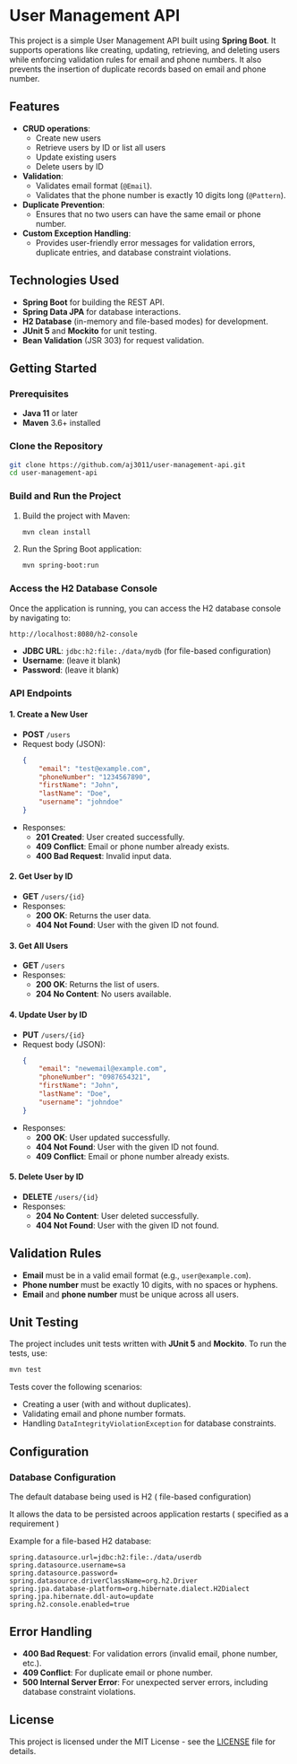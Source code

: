 
# User Management API

This project is a simple User Management API built using **Spring Boot**. It supports operations like creating, updating, retrieving, and deleting users while enforcing validation rules for email and phone numbers. It also prevents the insertion of duplicate records based on email and phone number.

## Features

- **CRUD operations**: 
  - Create new users
  - Retrieve users by ID or list all users
  - Update existing users
  - Delete users by ID
- **Validation**: 
  - Validates email format (`@Email`).
  - Validates that the phone number is exactly 10 digits long (`@Pattern`).
- **Duplicate Prevention**:
  - Ensures that no two users can have the same email or phone number.
- **Custom Exception Handling**: 
  - Provides user-friendly error messages for validation errors, duplicate entries, and database constraint violations.

## Technologies Used

- **Spring Boot** for building the REST API.
- **Spring Data JPA** for database interactions.
- **H2 Database** (in-memory and file-based modes) for development.
- **JUnit 5** and **Mockito** for unit testing.
- **Bean Validation** (JSR 303) for request validation.

## Getting Started

### Prerequisites

- **Java 11** or later
- **Maven** 3.6+ installed

### Clone the Repository

```bash
git clone https://github.com/aj3011/user-management-api.git
cd user-management-api
```

### Build and Run the Project

1. Build the project with Maven:

    ```bash
    mvn clean install
    ```

2. Run the Spring Boot application:

    ```bash
    mvn spring-boot:run
    ```

### Access the H2 Database Console

Once the application is running, you can access the H2 database console by navigating to:

```
http://localhost:8080/h2-console
```

- **JDBC URL**: `jdbc:h2:file:./data/mydb` (for file-based configuration)
- **Username**: (leave it blank)
- **Password**: (leave it blank)

### API Endpoints

#### 1. **Create a New User**

- **POST** `/users`
- Request body (JSON):
    ```json
    {
        "email": "test@example.com",
        "phoneNumber": "1234567890",
        "firstName": "John",
        "lastName": "Doe",
        "username": "johndoe"
    }
    ```
- Responses:
  - **201 Created**: User created successfully.
  - **409 Conflict**: Email or phone number already exists.
  - **400 Bad Request**: Invalid input data.

#### 2. **Get User by ID**

- **GET** `/users/{id}`
- Responses:
  - **200 OK**: Returns the user data.
  - **404 Not Found**: User with the given ID not found.

#### 3. **Get All Users**

- **GET** `/users`
- Responses:
  - **200 OK**: Returns the list of users.
  - **204 No Content**: No users available.

#### 4. **Update User by ID**

- **PUT** `/users/{id}`
- Request body (JSON):
    ```json
    {
        "email": "newemail@example.com",
        "phoneNumber": "0987654321",
        "firstName": "John",
        "lastName": "Doe",
        "username": "johndoe"
    }
    ```
- Responses:
  - **200 OK**: User updated successfully.
  - **404 Not Found**: User with the given ID not found.
  - **409 Conflict**: Email or phone number already exists.

#### 5. **Delete User by ID**

- **DELETE** `/users/{id}`
- Responses:
  - **204 No Content**: User deleted successfully.
  - **404 Not Found**: User with the given ID not found.

## Validation Rules

- **Email** must be in a valid email format (e.g., `user@example.com`).
- **Phone number** must be exactly 10 digits, with no spaces or hyphens.
- **Email** and **phone number** must be unique across all users.

## Unit Testing

The project includes unit tests written with **JUnit 5** and **Mockito**. To run the tests, use:

```bash
mvn test
```

Tests cover the following scenarios:
- Creating a user (with and without duplicates).
- Validating email and phone number formats.
- Handling `DataIntegrityViolationException` for database constraints.

## Configuration

### Database Configuration

The default database being used is H2 ( file-based configuration)

It allows the data to be persisted acroos application restarts ( specified as a requirement )

Example for a file-based H2 database:

```properties
spring.datasource.url=jdbc:h2:file:./data/userdb
spring.datasource.username=sa
spring.datasource.password=
spring.datasource.driverClassName=org.h2.Driver
spring.jpa.database-platform=org.hibernate.dialect.H2Dialect
spring.jpa.hibernate.ddl-auto=update
spring.h2.console.enabled=true
```

## Error Handling

- **400 Bad Request**: For validation errors (invalid email, phone number, etc.).
- **409 Conflict**: For duplicate email or phone number.
- **500 Internal Server Error**: For unexpected server errors, including database constraint violations.

## License

This project is licensed under the MIT License - see the [LICENSE](LICENSE) file for details.
